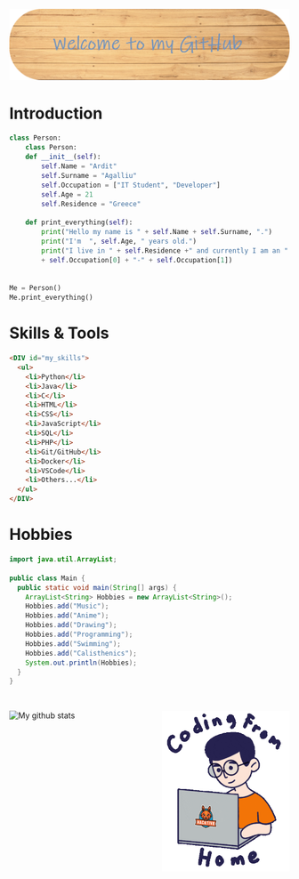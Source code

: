 ![welcome image](image.png)
<br>
# Introduction
```python
class Person:
    class Person:
    def __init__(self):
        self.Name = "Ardit"
        self.Surname = "Agalliu"
        self.Occupation = ["IT Student", "Developer"]
        self.Age = 21
        self.Residence = "Greece"
    
    def print_everything(self):
        print("Hello my name is " + self.Name + self.Surname, ".")
        print("I'm  ", self.Age, " years old.")
        print("I live in " + self.Residence +" and currently I am an " 
        + self.Occupation[0] + "-" + self.Occupation[1])


Me = Person()
Me.print_everything()
```
# Skills & Tools
```HTML
<DIV id="my_skills">
  <ul>
    <li>Python</li>
    <li>Java</li>
    <li>C</li>
    <li>HTML</li>
    <li>CSS</li>
    <li>JavaScript</li>
    <li>SQL</li>
    <li>PHP</li>
    <li>Git/GitHub</li>
    <li>Docker</li>
    <li>VSCode</li>
    <li>Others...</li>
  </ul>
</DIV>
```
# Hobbies
```java
import java.util.ArrayList;

public class Main {
  public static void main(String[] args) {
    ArrayList<String> Hobbies = new ArrayList<String>();
    Hobbies.add("Music");
    Hobbies.add("Anime");
    Hobbies.add("Drawing");
    Hobbies.add("Programming");
    Hobbies.add("Swimming");
    Hobbies.add("Calisthenics");
    System.out.println(Hobbies);
  }
}
```
<br>

![My github stats](https://github-readme-stats.vercel.app/api?username=Arditagalliu&show_icons=true&title_color=fff&icon_color=79ff97&text_color=9f9f9f&bg_color=151515)
<img align='right' src="mygif.gif" width="230">
